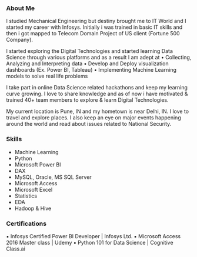 ### About Me
I studied Mechanical Engineering but destiny brought me to IT World and I started my career with Infosys. Initially i was trained in basic IT skills and then i got mapped to Telecom Domain Project of US client (Fortune 500 Company).

I started exploring the Digital Technologies and started learning Data Science through various platforms and as a result I am adept at
• Collecting, Analyzing and Interpreting data
• Develop and Deploy visualization dashboards (Ex. Power BI, Tableau)
• Implementing Machine Learning models to solve real life problems

I take part in online Data Science related hackathons and keep my learning curve growing. I love to share knowledge and as of now i have motivated & trained 40+ team members to explore & learn Digital Technologies.

My current location is Pune, IN and my hometown is near Delhi, IN. I love to travel and explore places. I also keep an eye on major events happening around the world and read about issues related to National Security.

### Skills
* Machine Learning
* Python
* Microsoft Power BI
* DAX
* MySQL, Oracle, MS SQL Server
* Microsoft Access
* Microsoft Excel
* Statistics
* EDA
* Hadoop & Hive

### Certifications
▪ Infosys Certified Power BI Developer | Infosys Ltd.
▪ Microsoft Access 2016 Master class | Udemy
▪ Python 101 for Data Science | Cognitive Class.ai
